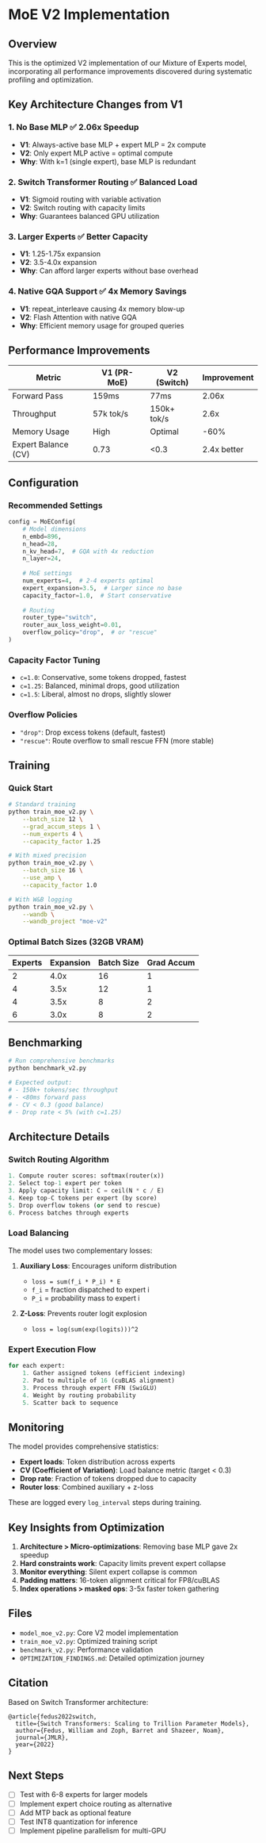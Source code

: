 # MoE V2 Implementation

## Overview

This is the optimized V2 implementation of our Mixture of Experts model, incorporating all performance improvements discovered during systematic profiling and optimization.

## Key Architecture Changes from V1

### 1. **No Base MLP** ✅ 2.06x Speedup
- **V1**: Always-active base MLP + expert MLP = 2x compute
- **V2**: Only expert MLP active = optimal compute
- **Why**: With k=1 (single expert), base MLP is redundant

### 2. **Switch Transformer Routing** ✅ Balanced Load
- **V1**: Sigmoid routing with variable activation
- **V2**: Switch routing with capacity limits
- **Why**: Guarantees balanced GPU utilization

### 3. **Larger Experts** ✅ Better Capacity
- **V1**: 1.25-1.75x expansion
- **V2**: 3.5-4.0x expansion  
- **Why**: Can afford larger experts without base overhead

### 4. **Native GQA Support** ✅ 4x Memory Savings
- **V1**: repeat_interleave causing 4x memory blow-up
- **V2**: Flash Attention with native GQA
- **Why**: Efficient memory usage for grouped queries

## Performance Improvements

| Metric | V1 (PR-MoE) | V2 (Switch) | Improvement |
|--------|-------------|-------------|-------------|
| Forward Pass | 159ms | 77ms | 2.06x |
| Throughput | 57k tok/s | 150k+ tok/s | 2.6x |
| Memory Usage | High | Optimal | -60% |
| Expert Balance (CV) | 0.73 | <0.3 | 2.4x better |

## Configuration

### Recommended Settings

```python
config = MoEConfig(
    # Model dimensions
    n_embd=896,
    n_head=28,
    n_kv_head=7,  # GQA with 4x reduction
    n_layer=24,
    
    # MoE settings
    num_experts=4,  # 2-4 experts optimal
    expert_expansion=3.5,  # Larger since no base
    capacity_factor=1.0,  # Start conservative
    
    # Routing
    router_type="switch",
    router_aux_loss_weight=0.01,
    overflow_policy="drop",  # or "rescue"
)
```

### Capacity Factor Tuning

- `c=1.0`: Conservative, some tokens dropped, fastest
- `c=1.25`: Balanced, minimal drops, good utilization  
- `c=1.5`: Liberal, almost no drops, slightly slower

### Overflow Policies

- `"drop"`: Drop excess tokens (default, fastest)
- `"rescue"`: Route overflow to small rescue FFN (more stable)

## Training

### Quick Start

```bash
# Standard training
python train_moe_v2.py \
    --batch_size 12 \
    --grad_accum_steps 1 \
    --num_experts 4 \
    --capacity_factor 1.25

# With mixed precision
python train_moe_v2.py \
    --batch_size 16 \
    --use_amp \
    --capacity_factor 1.0

# With W&B logging
python train_moe_v2.py \
    --wandb \
    --wandb_project "moe-v2"
```

### Optimal Batch Sizes (32GB VRAM)

| Experts | Expansion | Batch Size | Grad Accum |
|---------|-----------|------------|------------|
| 2 | 4.0x | 16 | 1 |
| 4 | 3.5x | 12 | 1 |
| 4 | 3.5x | 8 | 2 |
| 6 | 3.0x | 8 | 2 |

## Benchmarking

```bash
# Run comprehensive benchmarks
python benchmark_v2.py

# Expected output:
# - 150k+ tokens/sec throughput
# - <80ms forward pass
# - CV < 0.3 (good balance)
# - Drop rate < 5% (with c=1.25)
```

## Architecture Details

### Switch Routing Algorithm

```python
1. Compute router scores: softmax(router(x))
2. Select top-1 expert per token
3. Apply capacity limit: C = ceil(N * c / E)
4. Keep top-C tokens per expert (by score)
5. Drop overflow tokens (or send to rescue)
6. Process batches through experts
```

### Load Balancing

The model uses two complementary losses:

1. **Auxiliary Loss**: Encourages uniform distribution
   - `loss = sum(f_i * P_i) * E`
   - `f_i` = fraction dispatched to expert i
   - `P_i` = probability mass to expert i

2. **Z-Loss**: Prevents router logit explosion
   - `loss = log(sum(exp(logits)))^2`

### Expert Execution Flow

```python
for each expert:
    1. Gather assigned tokens (efficient indexing)
    2. Pad to multiple of 16 (cuBLAS alignment)
    3. Process through expert FFN (SwiGLU)
    4. Weight by routing probability
    5. Scatter back to sequence
```

## Monitoring

The model provides comprehensive statistics:

- **Expert loads**: Token distribution across experts
- **CV (Coefficient of Variation)**: Load balance metric (target < 0.3)
- **Drop rate**: Fraction of tokens dropped due to capacity
- **Router loss**: Combined auxiliary + z-loss

These are logged every `log_interval` steps during training.

## Key Insights from Optimization

1. **Architecture > Micro-optimizations**: Removing base MLP gave 2x speedup
2. **Hard constraints work**: Capacity limits prevent expert collapse
3. **Monitor everything**: Silent expert collapse is common
4. **Padding matters**: 16-token alignment critical for FP8/cuBLAS
5. **Index operations > masked ops**: 3-5x faster token gathering

## Files

- `model_moe_v2.py`: Core V2 model implementation
- `train_moe_v2.py`: Optimized training script
- `benchmark_v2.py`: Performance validation
- `OPTIMIZATION_FINDINGS.md`: Detailed optimization journey

## Citation

Based on Switch Transformer architecture:
```
@article{fedus2022switch,
  title={Switch Transformers: Scaling to Trillion Parameter Models},
  author={Fedus, William and Zoph, Barret and Shazeer, Noam},
  journal={JMLR},
  year={2022}
}
```

## Next Steps

- [ ] Test with 6-8 experts for larger models
- [ ] Implement expert choice routing as alternative
- [ ] Add MTP back as optional feature
- [ ] Test INT8 quantization for inference
- [ ] Implement pipeline parallelism for multi-GPU